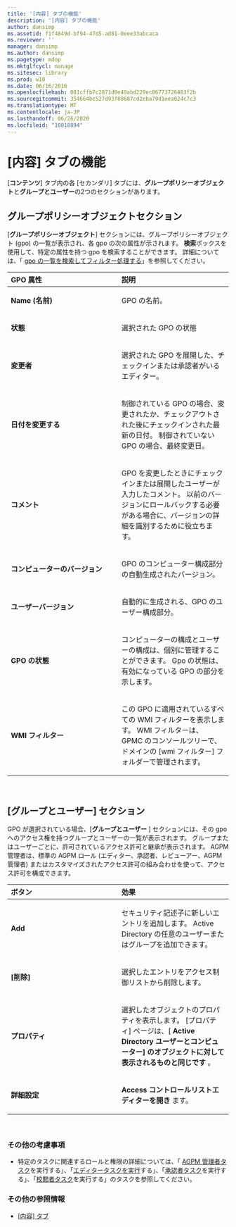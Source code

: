 ```yaml
---
title: '[内容] タブの機能'
description: '[内容] タブの機能'
author: dansimp
ms.assetid: f1f4849d-bf94-47d5-ad81-0eee33abcaca
ms.reviewer: ''
manager: dansimp
ms.author: dansimp
ms.pagetype: mdop
ms.mktglfcycl: manage
ms.sitesec: library
ms.prod: w10
ms.date: 06/16/2016
ms.openlocfilehash: 081cffb7c2871d0e49abd229ec06773726483f2b
ms.sourcegitcommit: 354664bc527d93f80687cd2eba70d1eea024c7c3
ms.translationtype: MT
ms.contentlocale: ja-JP
ms.lasthandoff: 06/26/2020
ms.locfileid: "10818894"
---
```

# [内容] タブの機能


[**コンテンツ**] タブ内の各 [セカンダリ] タブには、**グループポリシーオブジェクト**と**グループとユーザー**の2つのセクションがあります。

## グループポリシーオブジェクトセクション


[**グループポリシーオブジェクト**] セクションには、グループポリシーオブジェクト (gpo) の一覧が表示され、各 gpo の次の属性が示されます。 **検索**ボックスを使用して、特定の属性を持つ gpo を検索することができます。 詳細については、「 [gpo の一覧を検索してフィルター処理する](search-and-filter-the-list-of-gpos.md)」を参照してください。

<table>
<colgroup>
<col width="50%" />
<col width="50%" />
</colgroup>
<thead>
<tr class="header">
<th align="left">GPO 属性</th>
<th align="left">説明</th>
</tr>
</thead>
<tbody>
<tr class="odd">
<td align="left"><p><strong>Name (名前)</strong></p></td>
<td align="left"><p>GPO の名前。</p></td>
</tr>
<tr class="even">
<td align="left"><p><strong>状態</strong></p></td>
<td align="left"><p>選択された GPO の状態</p></td>
</tr>
<tr class="odd">
<td align="left"><p><strong>変更者</strong></p></td>
<td align="left"><p>選択された GPO を展開した、チェックインまたは承認者がいるエディター。</p></td>
</tr>
<tr class="even">
<td align="left"><p><strong>日付を変更する</strong></p></td>
<td align="left"><p>制御されている GPO の場合、変更されたか、チェックアウトされた後にチェックインされた最新の日付。 制御されていない GPO の場合、最終変更日。</p></td>
</tr>
<tr class="odd">
<td align="left"><p><strong>コメント</strong></p></td>
<td align="left"><p>GPO を変更したときにチェックインまたは展開したユーザーが入力したコメント。 以前のバージョンにロールバックする必要がある場合に、バージョンの詳細を識別するために役立ちます。</p></td>
</tr>
<tr class="even">
<td align="left"><p><strong>コンピューターのバージョン</strong></p></td>
<td align="left"><p>GPO のコンピューター構成部分の自動生成されたバージョン。</p></td>
</tr>
<tr class="odd">
<td align="left"><p><strong>ユーザーバージョン</strong></p></td>
<td align="left"><p>自動的に生成される、GPO のユーザー構成部分。</p></td>
</tr>
<tr class="even">
<td align="left"><p><strong>GPO の状態</strong></p></td>
<td align="left"><p>コンピューターの構成とユーザーの構成は、個別に管理することができます。 Gpo の状態は、有効になっている GPO の部分を示します。</p></td>
</tr>
<tr class="odd">
<td align="left"><p><strong>WMI フィルター</strong></p></td>
<td align="left"><p>この GPO に適用されているすべての WMI フィルターを表示します。 WMI フィルターは、 <strong> </strong> GPMC のコンソールツリーで、ドメインの [wmi フィルター] フォルダーで管理されます。</p></td>
</tr>
</tbody>
</table>

 

## [グループとユーザー] セクション


GPO が選択されている場合、[**グループとユーザー** ] セクションには、その gpo へのアクセス権を持つグループとユーザーの一覧が表示されます。 グループまたはユーザーごとに、許可されているアクセス許可と継承が表示されます。 AGPM 管理者は、標準の AGPM ロール (エディター、承認者、レビューアー、AGPM 管理者) またはカスタマイズされたアクセス許可の組み合わせを使って、アクセス許可を構成できます。

<table>
<colgroup>
<col width="50%" />
<col width="50%" />
</colgroup>
<thead>
<tr class="header">
<th align="left">ボタン</th>
<th align="left">効果</th>
</tr>
</thead>
<tbody>
<tr class="odd">
<td align="left"><p><strong>Add</strong></p></td>
<td align="left"><p>セキュリティ記述子に新しいエントリを追加します。 Active Directory の任意のユーザーまたはグループを追加できます。</p></td>
</tr>
<tr class="even">
<td align="left"><p><strong>[削除]</strong></p></td>
<td align="left"><p>選択したエントリをアクセス制御リストから削除します。</p></td>
</tr>
<tr class="odd">
<td align="left"><p><strong>プロパティ</strong></p></td>
<td align="left"><p>選択したオブジェクトのプロパティを表示します。 [プロパティ] ページは、[ <strong> Active Directory ユーザーとコンピューター] のオブジェクトに対して表示されるものと同じです </strong> 。</p></td>
</tr>
<tr class="even">
<td align="left"><p><strong>詳細設定</strong></p></td>
<td align="left"><p><strong>Access コントロールリストエディターを開き </strong> ます。</p></td>
</tr>
</tbody>
</table>

 

### その他の考慮事項

-   特定のタスクに関連するロールと権限の詳細については、「 [AGPM 管理者タスク](performing-agpm-administrator-tasks-agpm40.md)を実行する」、「[エディタータスクを実行](performing-editor-tasks-agpm40.md)する」、「[承認者タスク](performing-approver-tasks-agpm40.md)を実行する」、「[校閲者タスク](performing-reviewer-tasks-agpm40.md)を実行する」のタスクを参照してください。

### その他の参照情報

-   [[内容] タブ](contents-tab-agpm40.md)

 

 





